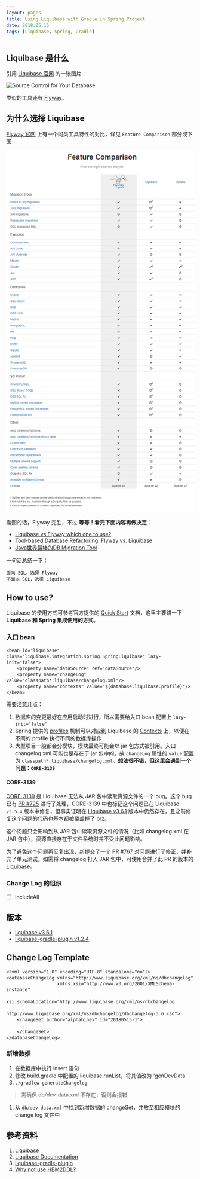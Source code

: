 ```yaml
---
layout: pages
title: Using Liquibase with Gradle in Spring Project
date: 2018.05.15
tags: [Liquibase, Spring, Gradle]
---
```



Liquibase 是什么
---------------

引用 [Liquibase 官网](http://www.liquibase.org/index.html) 的一张图片：

![Source Control for Your Database](http://www.liquibase.org/custom_images/home_tagline.png)

类似的工具还有 [Flyway](https://flywaydb.org/)。


为什么选择 Liquibase
------------------

[Flyway 官网](https://flywaydb.org/) 上有一个同类工具特性的对比，详见 `Feature Comparison` 部分或下图：

![Feature Comparison](./2018-05-15-liquibase-with-gradle/Feature-Comparison.png)

看图的话，Flyway 完胜，不过 **等等！看完下面内容再做决定**：

* [Liquibase vs Flyway which one to use?](https://stackoverflow.com/questions/37385823/liquibase-vs-flyway-which-one-to-use)
* [Tool-based Database Refactoring: Flyway vs. Liquibase](https://reflectoring.io/database-refactoring-flyway-vs-liquibase/)
* [Java世界最棒的DB Migration Tool](http://ju.outofmemory.cn/entry/85903)

一句话总结一下：

```
面向 SQL，选择 Flyway
不面向 SQL，选择 Liquibase
```

How to use?
-----------

Liquibase 的使用方式可参考官方提供的 [Quick Start](http://www.liquibase.org/quickstart.html) 文档，这里主要讲一下 **Liquibase 和 Spring 集成使用的方式**。

### 入口 bean

```
<bean id="liquibase" class="liquibase.integration.spring.SpringLiquibase" lazy-init="false">
    <property name="dataSource" ref="dataSource"/>
    <property name="changeLog" value="classpath*:liquibase/changelog.xml"/>
    <property name="contexts" value="${database.liquibase.profile}"/>
</bean>
```

需要注意几点：

1. 数据库的变更最好在应用启动时进行，所以需要给入口 bean 配置上 `lazy-init="false"`
1. Spring 提供的 [profiles](http://propersoft-cn.github.io/pep-refs/projects/spring-framework/4.3.0/index.html#beans-definition-profiles) 机制可以对应到 Liquibase 的 [Contexts](http://www.liquibase.org/documentation/contexts.html) 上，以便在不同的 profile 执行不同的数据库操作
1. 大型项目一般都会分模块，模块最终可能会以 jar 包方式被引用。入口 changelog.xml 可能也是存在于 jar 包中的。故 `changeLog` 属性的 `value` 配置为 `classpath*:liquibase/changelog.xml`。**想法很不错，但这里会遇到一个问题：`CORE-3139`**

#### CORE-3139

[CORE-3139](https://liquibase.jira.com/browse/CORE-3139) 是 Liquibase 无法从 JAR 包中读取资源文件的一个 bug。这个 bug 已有 [PR #725](https://github.com/liquibase/liquibase/pull/725) 进行了处理，CORE-3139 中也标记这个问题已在 Liquibase `v3.5.4` 版本中修复，但事实证明在 [Liquibase v3.6.1](https://github.com/liquibase/liquibase/tree/liquibase-parent-3.6.1) 版本中仍然存在，且之前修复这个问题的代码也基本都被覆盖掉了 orz。

这个问题只会影响到从 JAR 包中读取资源文件的情况（比如 changelog.xml 在 JAR 包中），资源直接存在于文件系统时并不受此问题影响。

为了避免这个问题再反复出现，新提交了一个 [PR #767](https://github.com/liquibase/liquibase/pull/767) 对问题进行了修正，并补充了单元测试。如需将 changelog 打入 JAR 包中，可使用合并了此 PR 的版本的 Liquibase。

### Change Log 的组织




- [ ] includeAll




版本
---

* [liquibase v3.6.1](https://github.com/liquibase/liquibase/tree/liquibase-parent-3.6.1)
* [liquibase-gradle-plugin v1.2.4](https://github.com/liquibase/liquibase-gradle-plugin/tree/acf7a693563471f83fd26b9e15365ab98011d804)

Change Log Template
-------------------

```
<?xml version="1.0" encoding="UTF-8" standalone="no"?>
<databaseChangeLog xmlns="http://www.liquibase.org/xml/ns/dbchangelog"
                   xmlns:xsi="http://www.w3.org/2001/XMLSchema-instance"
                   xsi:schemaLocation="http://www.liquibase.org/xml/ns/dbchangelog
                                       http://www.liquibase.org/xml/ns/dbchangelog/dbchangelog-3.6.xsd">
    <changeSet author="alphahinex" id="20180515-1">
      ...
    </changeSet>
</databaseChangeLog>
```

### 新增数据

1. 在数据库中执行 insert 语句
1. 修改 build.gradle 中配置的 liquibase.runList，将其值改为 'genDevData'
1. `./gradlew generateChangelog`
> 需确保 db/dev-data.xml 不存在，否则会报错
1. 从 `db/dev-data.xml` 中找到新增数据的 changeSet，并放至相应模块的 change log 文件中

参考资料
-------

1. [Liquibase](https://github.com/liquibase/liquibase)
1. [Liquibase Documentation](http://www.liquibase.org/documentation/index.html)
1. [liquibase-gradle-plugin](https://github.com/liquibase/liquibase-gradle-plugin)
1. [Why not use HBM2DDL?](https://github.com/liquibase/liquibase-hibernate/wiki#why-not-use-hbm2ddl)
